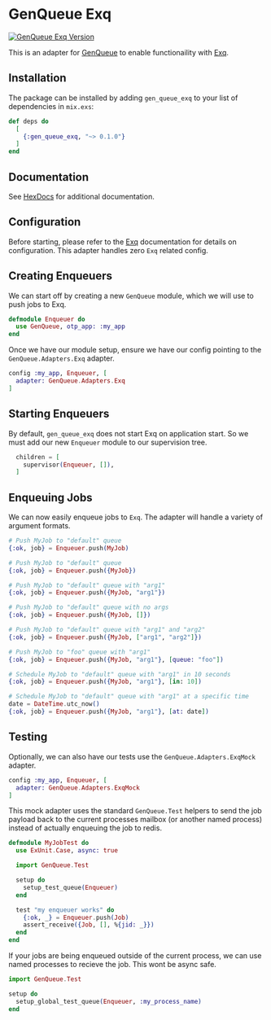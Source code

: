 # GenQueue Exq
[![GenQueue Exq Version](https://img.shields.io/hexpm/v/gen_queue_exq.svg)](https://hex.pm/packages/gen_queue_exq)

This is an adapter for [GenQueue](https://github.com/nsweeting/gen_queue) to enable
functionaility with [Exq](https://github.com/akira/exq).

## Installation

The package can be installed by adding `gen_queue_exq` to your list of dependencies in `mix.exs`:

```elixir
def deps do
  [
    {:gen_queue_exq, "~> 0.1.0"}
  ]
end
```

## Documentation

See [HexDocs](https://hexdocs.pm/gen_queue_exq) for additional documentation.

## Configuration

Before starting, please refer to the [Exq](https://github.com/akira/exq) documentation
for details on configuration. This adapter handles zero `Exq` related config.

## Creating Enqueuers

We can start off by creating a new `GenQueue` module, which we will use to push jobs to
Exq.

```elixir
defmodule Enqueuer do
  use GenQueue, otp_app: :my_app
end
```

Once we have our module setup, ensure we have our config pointing to the `GenQueue.Adapters.Exq`
adapter.

```elixir
config :my_app, Enqueuer, [
  adapter: GenQueue.Adapters.Exq
]
```

## Starting Enqueuers

By default, `gen_queue_exq` does not start Exq on application start. So we must add
our new `Enqueuer` module to our supervision tree.

```elixir
  children = [
    supervisor(Enqueuer, []),
  ]
```

## Enqueuing Jobs

We can now easily enqueue jobs to `Exq`. The adapter will handle a variety of argument formats.

```elixir
# Push MyJob to "default" queue
{:ok, job} = Enqueuer.push(MyJob)

# Push MyJob to "default" queue
{:ok, job} = Enqueuer.push({MyJob})

# Push MyJob to "default" queue with "arg1"
{:ok, job} = Enqueuer.push({MyJob, "arg1"})

# Push MyJob to "default" queue with no args
{:ok, job} = Enqueuer.push({MyJob, []})

# Push MyJob to "default" queue with "arg1" and "arg2"
{:ok, job} = Enqueuer.push({MyJob, ["arg1", "arg2"]})

# Push MyJob to "foo" queue with "arg1"
{:ok, job} = Enqueuer.push({MyJob, "arg1"}, [queue: "foo"])

# Schedule MyJob to "default" queue with "arg1" in 10 seconds
{:ok, job} = Enqueuer.push({MyJob, "arg1"}, [in: 10])

# Schedule MyJob to "default" queue with "arg1" at a specific time
date = DateTime.utc_now()
{:ok, job} = Enqueuer.push({MyJob, "arg1"}, [at: date])
```

## Testing

Optionally, we can also have our tests use the `GenQueue.Adapters.ExqMock` adapter.

```elixir
config :my_app, Enqueuer, [
  adapter: GenQueue.Adapters.ExqMock
]
```

This mock adapter uses the standard `GenQueue.Test` helpers to send the job payload
back to the current processes mailbox (or another named process) instead of actually
enqueuing the job to redis.

```elixir
defmodule MyJobTest do
  use ExUnit.Case, async: true

  import GenQueue.Test

  setup do
    setup_test_queue(Enqueuer)
  end

  test "my enqueuer works" do
    {:ok, _} = Enqueuer.push(Job)
    assert_receive({Job, [], %{jid: _}})
  end
end
```

If your jobs are being enqueued outside of the current process, we can use named
processes to recieve the job. This wont be async safe.

```elixir
import GenQueue.Test

setup do
  setup_global_test_queue(Enqueuer, :my_process_name)
end
```

